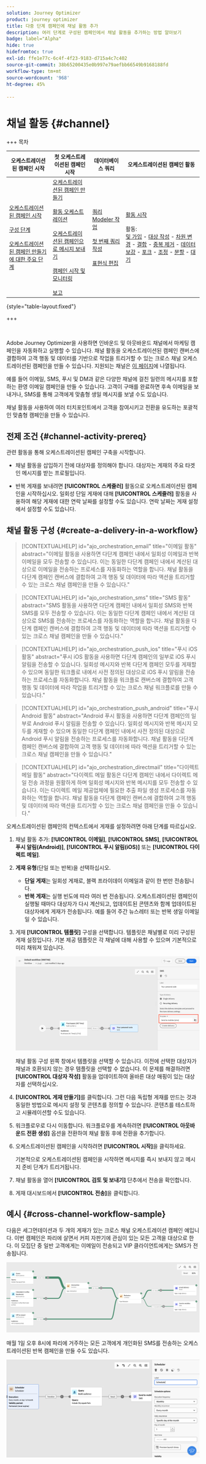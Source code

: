 ```yaml
---
solution: Journey Optimizer
product: journey optimizer
title: 다중 단계 캠페인에 채널 활동 추가
description: 여러 단계로 구성된 캠페인에서 채널 활동을 추가하는 방법 알아보기
badge: label="Alpha"
hide: true
hidefromtoc: true
exl-id: ffe1e77c-6c4f-4f23-9183-d715a4c7c402
source-git-commit: 38b65200435e0b997e79aefbb66549b9168188fd
workflow-type: tm+mt
source-wordcount: '968'
ht-degree: 45%

---
```


# 채널 활동 {#channel}

+++ 목차

| 오케스트레이션된 캠페인 시작 | 첫 오케스트레이션된 캠페인 시작 | 데이터베이스 쿼리 | 오케스트레이션된 캠페인 활동 |
|---|---|---|---|
| [오케스트레이션된 캠페인 시작](../gs-orchestrated-campaigns.md)<br/><br/>[구성 단계](../configuration-steps.md)<br/><br/>[오케스트레이션된 캠페인 만들기에 대한 주요 단계](../gs-campaign-creation.md) | [오케스트레이션된 캠페인 만들기](../create-orchestrated-campaign.md)<br/><br/>[활동 오케스트레이션](../orchestrate-activities.md)<br/><br/>[오케스트레이션된 캠페인으로 메시지 보내기](../send-messages.md)<br/><br/>[캠페인 시작 및 모니터링](../start-monitor-campaigns.md)<br/><br/>[보고](../reporting-campaigns.md) | [쿼리 Modeler 작업](../orchestrated-rule-builder.md)<br/><br/>[첫 번째 쿼리 작성](../build-query.md)<br/><br/>[표현식 편집](../edit-expressions.md) | [활동 시작](about-activities.md)<br/><br/>활동:<br/>[및 가입](and-join.md) - [대상 작성](build-audience.md) - [차원 변경](change-dimension.md) - [결합](combine.md) - [중복 제거](deduplication.md) - [데이터 보강](enrichment.md) - [포크](fork.md) - [조정](reconciliation.md) - [분할](split.md) - [대기](wait.md) |

{style="table-layout:fixed"}

+++

<br/>

Adobe Journey Optimizer을 사용하면 인바운드 및 아웃바운드 채널에서 마케팅 캠페인을 자동화하고 실행할 수 있습니다. 채널 활동을 오케스트레이션된 캠페인 캔버스에 결합하여 고객 행동 및 데이터를 기반으로 작업을 트리거할 수 있는 크로스 채널 오케스트레이션된 캠페인을 만들 수 있습니다. 지원되는 채널은 [이 페이지](../../channels/gs-channels.md)에 나열됩니다.

예를 들어 이메일, SMS, 푸시 및 DM과 같은 다양한 채널에 걸친 일련의 메시지를 포함하는 환영 이메일 캠페인을 만들 수 있습니다. 고객이 구매를 완료하면 후속 이메일을 보내거나, SMS를 통해 고객에게 맞춤형 생일 메시지를 보낼 수도 있습니다.

채널 활동을 사용하여 여러 터치포인트에서 고객을 참여시키고 전환을 유도하는 포괄적인 맞춤형 캠페인을 만들 수 있습니다.

## 전제 조건 {#channel-activity-prereq}

관련 활동을 통해 오케스트레이션된 캠페인 구축을 시작합니다.

* 채널 활동을 삽입하기 전에 대상자를 정의해야 합니다. 대상자는 게재의 주요 타겟인 메시지를 받는 프로필입니다.

* 반복 게재를 보내려면 **[!UICONTROL 스케줄러]** 활동으로 오케스트레이션된 캠페인을 시작하십시오. 일회성 단일 게재에 대해 **[!UICONTROL 스케줄러]** 활동을 사용하여 해당 게재에 대한 연락 날짜를 설정할 수도 있습니다. 연락 날짜는 게재 설정에서 설정할 수도 있습니다.

## 채널 활동 구성 {#create-a-delivery-in-a-workflow}

>[!CONTEXTUALHELP]
>id="ajo_orchestration_email"
>title="이메일 활동"
>abstract="이메일 활동을 사용하면 다단계 캠페인 내에서 일회성 이메일과 반복 이메일을 모두 전송할 수 있습니다. 이는 동일한 다단계 캠페인 내에서 계산된 대상으로 이메일을 전송하는 프로세스를 자동화하는 역할을 합니다. 채널 활동을 다단계 캠페인 캔버스에 결합하여 고객 행동 및 데이터에 따라 액션을 트리거할 수 있는 크로스 채널 캠페인을 만들 수 있습니다."

>[!CONTEXTUALHELP]
>id="ajo_orchestration_sms"
>title="SMS 활동"
>abstract="SMS 활동을 사용하면 다단계 캠페인 내에서 일회성 SMS와 반복 SMS를 모두 전송할 수 있습니다. 이는 동일한 다단계 캠페인 내에서 계산된 대상으로 SMS를 전송하는 프로세스를 자동화하는 역할을 합니다. 채널 활동을 다단계 캠페인 캔버스에 결합하여 고객 행동 및 데이터에 따라 액션을 트리거할 수 있는 크로스 채널 캠페인을 만들 수 있습니다."

>[!CONTEXTUALHELP]
>id="ajo_orchestration_push_ios"
>title="푸시 iOS 활동"
>abstract="푸시 iOS 활동을 사용하면 다단계 캠페인의 일부로 iOS 푸시 알림을 전송할 수 있습니다. 일회성 메시지와 반복 다단계 캠페인 모두를 게재할 수 있으며 동일한 워크플로 내에서 사전 정의된 대상으로 iOS 푸시 알림을 전송하는 프로세스를 자동화합니다. 채널 활동을 워크플로 캔버스에 결합하여 고객 행동 및 데이터에 따라 작업을 트리거할 수 있는 크로스 채널 워크플로를 만들 수 있습니다."

>[!CONTEXTUALHELP]
>id="ajo_orchestration_push_android"
>title="푸시 Android 활동"
>abstract="Android 푸시 활동을 사용하면 다단계 캠페인의 일부로 Android 푸시 알림을 전송할 수 있습니다. 일회성 메시지와 반복 메시지 모두를 게재할 수 있으며 동일한 다단계 캠페인 내에서 사전 정의된 대상으로 Android 푸시 알림을 전송하는 프로세스를 자동화합니다. 채널 활동을 다단계 캠페인 캔버스에 결합하여 고객 행동 및 데이터에 따라 액션을 트리거할 수 있는 크로스 채널 캠페인을 만들 수 있습니다."

>[!CONTEXTUALHELP]
>id="ajo_orchestration_directmail"
>title="다이렉트 메일 활동"
>abstract="다이렉트 메일 활동은 다단계 캠페인 내에서 다이렉트 메일 전송 과정을 원활하게 하며 일회성 메시지와 반복 메시지를 모두 전송할 수 있습니다. 이는 다이렉트 메일 제공업체에 필요한 추출 파일 생성 프로세스를 자동화하는 역할을 합니다. 채널 활동을 다단계 캠페인 캔버스에 결합하여 고객 행동 및 데이터에 따라 액션을 트리거할 수 있는 크로스 채널 캠페인을 만들 수 있습니다."

오케스트레이션된 캠페인의 컨텍스트에서 게재를 설정하려면 아래 단계를 따르십시오.

1. 채널 활동 추가: **[!UICONTROL 이메일]**, **[!UICONTROL SMS]**, **[!UICONTROL 푸시 알림(Android)]**, **[!UICONTROL 푸시 알림(iOS)]** 또는 **[!UICONTROL 다이렉트 메일]**.

1. **게재 유형**(단일 또는 반복)을 선택하십시오.

   * **단일 게재**&#x200B;는 일회성 게재로, 블랙 프라이데이 이메일과 같이 한 번만 전송됩니다.
   * **반복 게재**&#x200B;는 실행 빈도에 따라 여러 번 전송됩니다. 오케스트레이션된 캠페인이 실행될 때마다 대상자가 다시 계산되고, 업데이트된 콘텐츠와 함께 업데이트된 대상자에게 게재가 전송됩니다. 예를 들어 주간 뉴스레터 또는 반복 생일 이메일일 수 있습니다.

1. 게재 **[!UICONTROL 템플릿]** 구성을 선택합니다. 템플릿은 채널별로 미리 구성된 게재 설정입니다. 기본 제공 템플릿은 각 채널에 대해 사용할 수 있으며 기본적으로 미리 채워져 있습니다.

   ![](../assets/delivery-activity-in-wf.png)

   채널 활동 구성 왼쪽 창에서 템플릿을 선택할 수 있습니다. 이전에 선택한 대상자가 채널과 호환되지 않는 경우 템플릿을 선택할 수 없습니다. 이 문제를 해결하려면 **[!UICONTROL 대상자 작성]** 활동을 업데이트하여 올바른 대상 매핑이 있는 대상자를 선택하십시오.

1. **[!UICONTROL 게재 만들기]**&#x200B;를 클릭합니다. 그런 다음 독립형 게재를 만드는 것과 동일한 방법으로 메시지 설정 및 콘텐츠를 정의할 수 있습니다. 콘텐츠를 테스트하고 시뮬레이션할 수도 있습니다.

1. 워크플로우로 다시 이동합니다. 워크플로우를 계속하려면 **[!UICONTROL 아웃바운드 전환 생성]** 옵션을 전환하여 채널 활동 후에 전환을 추가합니다.

1. 오케스트레이션된 캠페인을 시작하려면 **[!UICONTROL 시작]**&#x200B;을 클릭하세요.

   기본적으로 오케스트레이션된 캠페인을 시작하면 메시지를 즉시 보내지 않고 메시지 준비 단계가 트리거됩니다.

1. 채널 활동을 열어 **[!UICONTROL 검토 및 보내기]** 단추에서 전송을 확인합니다.

1. 게재 대시보드에서 **[!UICONTROL 전송]**&#x200B;을 클릭합니다.

## 예시 {#cross-channel-workflow-sample}

다음은 세그먼테이션과 두 개의 게재가 있는 크로스 채널 오케스트레이션 캠페인 예입니다. 이번 캠페인은 파리에 살면서 커피 자판기에 관심이 있는 모든 고객을 대상으로 한다. 이 모집단 중 일반 고객에게는 이메일이 전송되고 VIP 클라이언트에게는 SMS가 전송됩니다.

![](../assets/workflow-channel-example.png)

<!--
description, which use case you can perform (common other activities that you can link before of after the activity)

how to add and configure the activity

example of a configured activity within a workflow
The Email delivery activity allows you to configure the sending an email in a workflow. 

-->

매월 1일 오후 8시에 파리에 거주하는 모든 고객에게 개인화된 SMS를 전송하는 오케스트레이션된 반복 캠페인을 만들 수도 있습니다.

![](../assets/workflow-channel-example2.png)

<!-- Scheduled emails available?

This can be a single send email and sent just once, or it can be a recurring email.
* Single send emails are standard emails, sent once.
* Recurring emails allow you to send the same email multiple times to different targets over a defined period. You can aggregate the deliveries per period in order to get reports that correspond to your needs.

When linked to a scheduler, you can define recurring emails.
Email recipients are defined upstream of the activity in the same workflow, via an Audience targeting activity.

-->


<!--The message preparation is triggered according to the workflow execution parameters. From the message dashboard, you can select whether to request or not a manual confirmation to send the message (required by default). You can start the workflow manually or place a scheduler activity in the workflow to automate execution.-->
